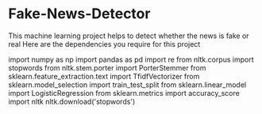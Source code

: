 # Fake-News-Detector
This machine learning project helps to detect whether the news is fake or real
Here are the dependencies you require for this project


import numpy as np
import pandas as pd
import re
from nltk.corpus import stopwords
from nltk.stem.porter import PorterStemmer
from sklearn.feature_extraction.text import TfidfVectorizer
from sklearn.model_selection import train_test_split
from sklearn.linear_model import LogisticRegression
from sklearn.metrics import accuracy_score
import nltk
nltk.download('stopwords')
